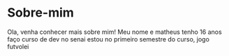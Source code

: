 # Sobre-mim
Ola, venha conhecer mais sobre mim!
Meu nome e matheus tenho 16 anos faço curso de dev no senai estou no primeiro semestre do curso, jogo futvolei
